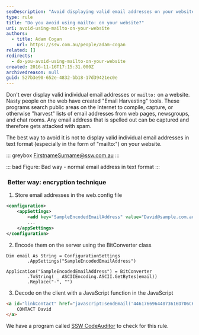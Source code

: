 ```yaml
---
seoDescription: "Avoid displaying valid email addresses on your website to prevent spam and email harvesting."
type: rule
title: "Do you avoid using mailto: on your website?"
uri: avoid-using-mailto-on-your-website
authors:
  - title: Adam Cogan
    url: https://ssw.com.au/people/adam-cogan
related: []
redirects:
  - do-you-avoid-using-mailto-on-your-website
created: 2016-11-16T17:15:31.000Z
archivedreason: null
guid: 527b3e90-652e-4832-bb18-17d39421ec0e
---
```


Don't ever display valid individual email addresses or `mailto:` on a website. Nasty people on the web have created "Email Harvesting" tools. These programs search public areas on the Internet to compile, capture, or otherwise "harvest" lists of email addresses from web pages, newsgroups, and chat rooms. Any email address that is spelled out can be captured and therefore gets attacked with spam.

The best way to avoid it is not to display valid individual email addresses in text format (especially in the form of "mailto:") on your website.

<!--endintro-->

::: greybox
FirstnameSurname@ssw.com.au
:::

::: bad
Figure: Bad way - normal email address in text format
:::

###  Better way: encryption technique 

1. Store email addresses in the web.config file

```xml
<configuration> 
    <appSettings> 
        <add key="SampleEncodedEmailAddress" value="David@sample.com.au" /> 
        ...
    </appSettings> 
</configuration>
```

2. Encode them on the server using the BitConverter class

```vbnet
Dim email As String = ConfigurationSettings
        .AppSettings("SampleEncodedEmailAddress")

Application("SampleEncodedEmailAddress") = BitConverter
        .ToString( _ ASCIIEncoding.ASCII.GetBytes(email))
        .Replace("-", "")
```

3. Decode on the client with a JavaScript function in the JavaScript

```html
<a id="linkContact" href="javascript:sendEmail('44617669644073616D706C652E636F6D2E6175')">
    CONTACT David
</a>
```

We have a program called [SSW CodeAuditor](https://codeauditor.com) to check for this rule.
